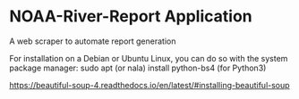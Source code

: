# NOAA-River-Report Application
A web scraper to automate report generation

For installation on a Debian or Ubuntu Linux, you can do so with the system package manager:
sudo apt (or nala) install python-bs4 (for Python3)

https://beautiful-soup-4.readthedocs.io/en/latest/#installing-beautiful-soup


